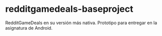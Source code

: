 redditgamedeals-baseproject
===========================

RedditGameDeals en su versión más nativa. Prototipo para entregar en la asignatura de Android.

